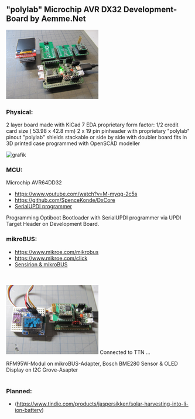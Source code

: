 ## "polylab" Microchip AVR DX32 Development-Board by Aemme.Net

<img src="Images/IMG_3666_20.jpg" alt="polylab" width="50%">

### Physical:
2 layer board made with KiCad 7 EDA
proprietary form factor: 1/2 credit card size ( 53.98 x 42.8 mm)
2 x 19 pin pinheader with proprietary "polylab" pinout
"polylab" shields stackable or side by side with doubler board
fits in 3D printed case programmed with OpenSCAD modeller


![grafik](https://github.com/aemmenet/polylab/assets/33204954/943f8cff-6b42-4f77-b3c2-3b0898c6df91)


### MCU:
Microchip AVR64DD32
* https://www.youtube.com/watch?v=M-myqg-2c5s
* https://github.com/SpenceKonde/DxCore
* [SerialUPDI programmer](https://www.tindie.com/products/mcudude/serialupdi-programmer)

Programming Optiboot Bootloader with SerialUPDI programmer via UPDI Target Header on Development Board.
 

### mikroBUS:
* https://www.mikroe.com/mikrobus
* https://www.mikroe.com/click
* [Sensirion & mikroBUS](https://developer.sensirion.com/partner-spotlight/partner-spotlight-mikroelektronika)
<br>
<br>
<img src="Images/IMG_3669_20.jpg" alt="polylab" width="50%">
Connected to TTN ...

RFM95W-Modul on mikroBUS-Adapter, Bosch BME280 Sensor & OLED Display on I2C Grove-Asapter
<br>
<br>

### Planned:

* (https://www.tindie.com/products/jaspersikken/solar-harvesting-into-li-ion-battery)


